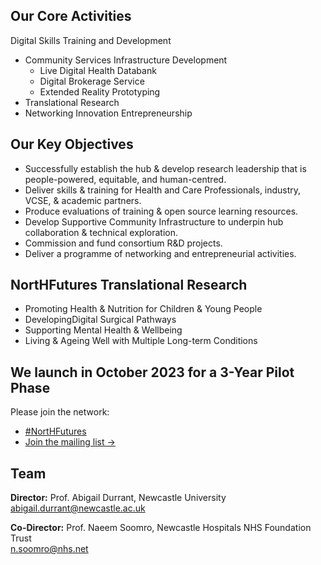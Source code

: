 ## Our Core Activities

Digital Skills Training and Development

- Community Services Infrastructure Development
  - Live Digital Health Databank
  - Digital Brokerage Service
  - Extended Reality Prototyping
- Translational Research
- Networking Innovation Entrepreneurship

## Our Key Objectives

- Successfully establish the hub & develop research leadership that is people-powered, equitable, and human-centred.
- Deliver skills & training for Health and Care Professionals, industry, VCSE, & academic partners.
- Produce evaluations of training & open source learning resources.
- Develop Supportive Community Infrastructure to underpin hub collaboration & technical exploration.
- Commission and fund consortium R&D projects.
- Deliver a programme of networking and entrepreneurial activities.

## NortHFutures Translational Research

- Promoting Health & Nutrition for Children & Young People
- DevelopingDigital Surgical Pathways
- Supporting Mental Health & Wellbeing
- Living & Ageing Well with Multiple Long-term Conditions

## We launch in October 2023 for a 3-Year Pilot Phase

Please join the network:

- [#NortHFutures](https://twitter.com/search?q=%23NortHFutures&src=typeahead_click)
- [Join the mailing list →](https://forms.office.com/e/0djkzsL44a)

## Team

**Director:** Prof. Abigail Durrant, Newcastle University
<br />
[abigail.durrant@newcastle.ac.uk](mailto:abigail.durrant@newcastle.ac.uk)

**Co-Director:** Prof. Naeem Soomro, Newcastle Hospitals NHS Foundation
Trust
<br />
[n.soomro@nhs.net](mailto:n.soomro@nhs.net)
